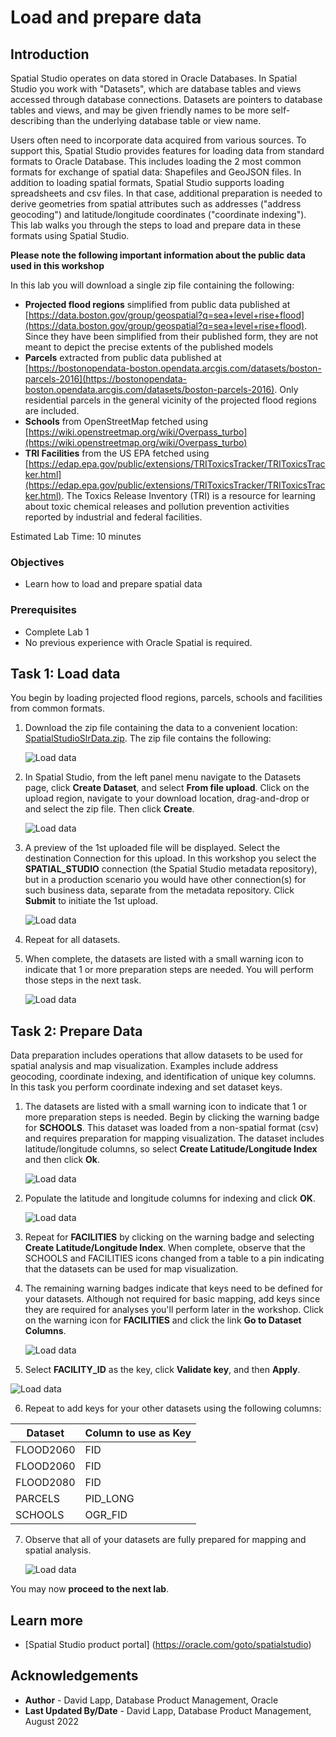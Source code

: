 # Load and prepare data


## Introduction

Spatial Studio operates on data stored in Oracle Databases. In Spatial Studio you work with "Datasets", which are database tables and views accessed through database connections. Datasets are pointers to database tables and views, and may be given friendly names to be more self-describing than the underlying database table or view name.  

Users often need to incorporate data acquired from various sources. To support this, Spatial Studio provides features for loading data from standard formats to Oracle Database.  This includes loading the 2 most common formats for exchange of spatial data: Shapefiles and GeoJSON files. In addition to loading spatial formats, Spatial Studio supports loading spreadsheets and csv files. In that case, additional preparation is needed to derive geometries from spatial attributes such as addresses ("address geocoding") and latitude/longitude coordinates ("coordinate indexing"). This lab walks you through the steps to load and prepare data in these formats using Spatial Studio. 

 **Please note the following important information about the public data used in this workshop**

 In this lab you will download a single zip file containing the following:

 * **Projected flood regions** simplified from public data published at [https://data.boston.gov/group/geospatial?q=sea+level+rise+flood](https://data.boston.gov/group/geospatial?q=sea+level+rise+flood). Since they have been simplified from their published form, they are not meant to depict the precise extents of the published models
 * **Parcels** extracted from public data published at [https://bostonopendata-boston.opendata.arcgis.com/datasets/boston-parcels-2016](https://bostonopendata-boston.opendata.arcgis.com/datasets/boston-parcels-2016). Only residential parcels in the general vicinity of the projected flood regions are included.
 * **Schools** from OpenStreetMap fetched using [https://wiki.openstreetmap.org/wiki/Overpass_turbo](https://wiki.openstreetmap.org/wiki/Overpass_turbo)
 * **TRI Facilities** from the US EPA fetched using [https://edap.epa.gov/public/extensions/TRIToxicsTracker/TRIToxicsTracker.html](https://edap.epa.gov/public/extensions/TRIToxicsTracker/TRIToxicsTracker.html). The Toxics Release Inventory (TRI) is a resource for learning about toxic chemical releases and pollution prevention activities reported by industrial and federal facilities. 


Estimated Lab Time: 10 minutes


### Objectives

* Learn how to load and prepare spatial data

### Prerequisites

* Complete Lab 1
* No previous experience with Oracle Spatial is required.


## Task 1: Load data

You begin by loading projected flood regions, parcels, schools and facilities from common formats. 

1. Download the zip file containing the data to a convenient location: [SpatialStudioSlrData.zip](https://objectstorage.us-ashburn-1.oraclecloud.com/p/jyHA4nclWcTaekNIdpKPq3u2gsLb00v_1mmRKDIuOEsp--D6GJWS_tMrqGmb85R2/n/c4u04/b/livelabsfiles/o/labfiles/SpatialStudioSlrData.zip). The zip file contains the following:

   ![Load data](images/load-data-01.png)

2. In Spatial Studio, from the left panel menu navigate to the Datasets page, click **Create Dataset**, and select **From file upload**. Click on the upload region, navigate to your download location, drag-and-drop or and select the zip file. Then click **Create**.
   
   ![Load data](images/load-data-02.png)



4. A preview of the 1st uploaded file will be displayed. Select the destination Connection for this upload. In this workshop you select the **SPATIAL_STUDIO** connection (the Spatial Studio metadata repository), but in a production scenario you would have other connection(s) for such business data, separate from the metadata repository. Click **Submit** to initiate the 1st upload.
   
   ![Load data](images/load-data-03.png)

5. Repeat for all datasets.


6. When complete, the datasets are listed with a small warning icon to indicate that 1 or more preparation steps are needed. You will perform those steps in the next task.

   ![Load data](images/load-data-04.png)

## Task 2: Prepare Data

Data preparation includes operations that allow datasets to be used for spatial analysis and map visualization. Examples include address geocoding, coordinate indexing, and identification of unique key columns. In this task you perform coordinate indexing and set dataset keys.

1. The datasets are listed with a small warning icon to indicate that 1 or more preparation steps is needed. Begin by clicking the warning badge for **SCHOOLS**. This dataset was loaded from a non-spatial format (csv) and requires preparation for mapping visualization. The dataset includes latitude/longitude columns, so select **Create Latitude/Longitude Index** and then click **Ok**. 
   
   ![Load data](images/prep-data-01.png)  

2. Populate the latitude and longitude columns for indexing and click **OK**.

   ![Load data](images/prep-data-02.png)  

3. Repeat for **FACILITIES** by clicking on the warning badge and selecting **Create Latitude/Longitude Index**. When complete, observe that the SCHOOLS and FACILITIES icons changed from a table to a pin indicating that the datasets can be used for map visualization. 

    
4. The remaining warning badges indicate that keys need to be defined for your datasets. Although not required for basic mapping, add keys since they are required for analyses you'll perform later in the workshop. Click on the warning icon for **FACILITIES** and click the link **Go to Dataset Columns**.

   ![Load data](images/prep-data-03.png)  

5.  Select **FACILITY\_ID** as the key, click **Validate key**, and then **Apply**.

   ![Load data](images/prep-data-04.png)  

6. Repeat to add keys for your other datasets using the following columns:
   
 | Dataset | Column to use as Key |
 | --- | --- |
 | FLOOD2060 | FID |
 | FLOOD2060 | FID |
 | FLOOD2080 |FID |
 | PARCELS | PID\_LONG |
 | SCHOOLS | OGR\_FID |

7. Observe that all of your datasets are fully prepared for mapping and spatial analysis.

   ![Load data](images/prep-data-05.png)  

You may now **proceed to the next lab**.

## Learn more
* [Spatial Studio product portal] (https://oracle.com/goto/spatialstudio)

## Acknowledgements
* **Author** - David Lapp, Database Product Management, Oracle
* **Last Updated By/Date** - David Lapp, Database Product Management, August 2022

